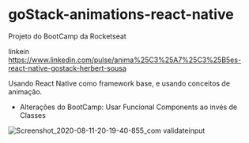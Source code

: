 # goStack-animations-react-native

Projeto do BootCamp da Rocketseat

linkein https://www.linkedin.com/pulse/anima%25C3%25A7%25C3%25B5es-react-native-gostack-herbert-sousa

Usando React Native como framework base, e usando conceitos de animação.
- Alterações do BootCamp: 
  Usar Funcional Components ao invés de Classes

![Screenshot_2020-08-11-20-19-40-855_com validateinput](https://user-images.githubusercontent.com/63599156/89958497-59a82280-dc10-11ea-9517-f1dd9a344b9c.jpg)
